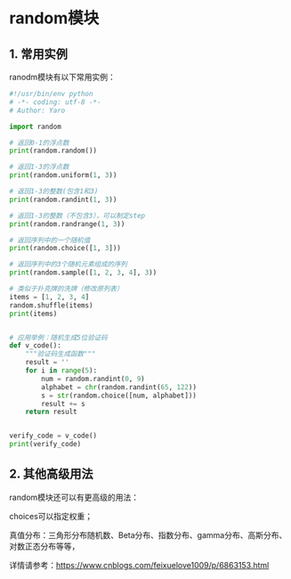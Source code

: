 # random模块

## 1. 常用实例

ranodm模块有以下常用实例：

```python
#!/usr/bin/env python
# -*- coding: utf-8 -*-
# Author: Yaro

import random

# 返回0-1的浮点数
print(random.random())

# 返回1-3的浮点数
print(random.uniform(1, 3))

# 返回1-3的整数(包含1和3)
print(random.randint(1, 3))

# 返回1-3的整数（不包含3），可以制定step
print(random.randrange(1, 3))

# 返回序列中的一个随机值
print(random.choice([1, 3]))

# 返回序列中的3个随机元素组成的序列
print(random.sample([1, 2, 3, 4], 3))

# 类似于扑克牌的洗牌（修改原列表）
items = [1, 2, 3, 4]
random.shuffle(items)
print(items)


# 应用举例：随机生成5位验证码
def v_code():
    """验证码生成函数"""
    result = ''
    for i in range(5):
        num = random.randint(0, 9)
        alphabet = chr(random.randint(65, 122))
        s = str(random.choice([num, alphabet]))
        result += s
    return result


verify_code = v_code()
print(verify_code)
```

## 2. 其他高级用法

random模块还可以有更高级的用法：

choices可以指定权重；

真值分布：三角形分布随机数、Beta分布、指数分布、gamma分布、高斯分布、对数正态分布等等，

详情请参考：https://www.cnblogs.com/feixuelove1009/p/6863153.html
